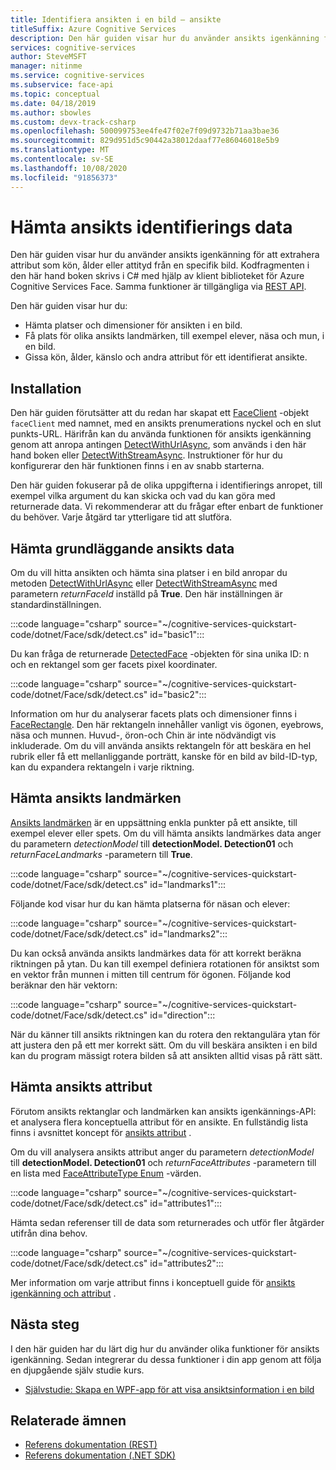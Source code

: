 ```yaml
---
title: Identifiera ansikten i en bild – ansikte
titleSuffix: Azure Cognitive Services
description: Den här guiden visar hur du använder ansikts igenkänning för att extrahera attribut som kön, ålder eller attityd från en specifik bild.
services: cognitive-services
author: SteveMSFT
manager: nitinme
ms.service: cognitive-services
ms.subservice: face-api
ms.topic: conceptual
ms.date: 04/18/2019
ms.author: sbowles
ms.custom: devx-track-csharp
ms.openlocfilehash: 500099753ee4fe47f02e7f09d9732b71aa3bae36
ms.sourcegitcommit: 829d951d5c90442a38012daaf77e86046018e5b9
ms.translationtype: MT
ms.contentlocale: sv-SE
ms.lasthandoff: 10/08/2020
ms.locfileid: "91856373"
---
```

# <a name="get-face-detection-data"></a>Hämta ansikts identifierings data

Den här guiden visar hur du använder ansikts igenkänning för att extrahera attribut som kön, ålder eller attityd från en specifik bild. Kodfragmenten i den här hand boken skrivs i C# med hjälp av klient biblioteket för Azure Cognitive Services Face. Samma funktioner är tillgängliga via [REST API](https://westus.dev.cognitive.microsoft.com/docs/services/563879b61984550e40cbbe8d/operations/563879b61984550f30395236).

Den här guiden visar hur du:

- Hämta platser och dimensioner för ansikten i en bild.
- Få plats för olika ansikts landmärken, till exempel elever, näsa och mun, i en bild.
- Gissa kön, ålder, känslo och andra attribut för ett identifierat ansikte.

## <a name="setup"></a>Installation

Den här guiden förutsätter att du redan har skapat ett [FaceClient](https://docs.microsoft.com/dotnet/api/microsoft.azure.cognitiveservices.vision.face.faceclient?view=azure-dotnet) -objekt `faceClient` med namnet, med en ansikts prenumerations nyckel och en slut punkts-URL. Härifrån kan du använda funktionen för ansikts igenkänning genom att anropa antingen [DetectWithUrlAsync](https://docs.microsoft.com/dotnet/api/microsoft.azure.cognitiveservices.vision.face.faceoperationsextensions.detectwithurlasync?view=azure-dotnet), som används i den här hand boken eller [DetectWithStreamAsync](https://docs.microsoft.com/dotnet/api/microsoft.azure.cognitiveservices.vision.face.faceoperationsextensions.detectwithstreamasync?view=azure-dotnet). Instruktioner för hur du konfigurerar den här funktionen finns i en av snabb starterna.

Den här guiden fokuserar på de olika uppgifterna i identifierings anropet, till exempel vilka argument du kan skicka och vad du kan göra med returnerade data. Vi rekommenderar att du frågar efter enbart de funktioner du behöver. Varje åtgärd tar ytterligare tid att slutföra.

## <a name="get-basic-face-data"></a>Hämta grundläggande ansikts data

Om du vill hitta ansikten och hämta sina platser i en bild anropar du metoden [DetectWithUrlAsync](https://docs.microsoft.com/dotnet/api/microsoft.azure.cognitiveservices.vision.face.faceoperationsextensions.detectwithurlasync?view=azure-dotnet) eller [DetectWithStreamAsync](https://docs.microsoft.com/dotnet/api/microsoft.azure.cognitiveservices.vision.face.faceoperationsextensions.detectwithstreamasync?view=azure-dotnet) med parametern _returnFaceId_ inställd på **True**. Den här inställningen är standardinställningen.

:::code language="csharp" source="~/cognitive-services-quickstart-code/dotnet/Face/sdk/detect.cs" id="basic1":::

Du kan fråga de returnerade [DetectedFace](https://docs.microsoft.com/dotnet/api/microsoft.azure.cognitiveservices.vision.face.models.detectedface?view=azure-dotnet) -objekten för sina unika ID: n och en rektangel som ger facets pixel koordinater.

:::code language="csharp" source="~/cognitive-services-quickstart-code/dotnet/Face/sdk/detect.cs" id="basic2":::

Information om hur du analyserar facets plats och dimensioner finns i [FaceRectangle](https://docs.microsoft.com/dotnet/api/microsoft.azure.cognitiveservices.vision.face.models.facerectangle?view=azure-dotnet). Den här rektangeln innehåller vanligt vis ögonen, eyebrows, näsa och munnen. Huvud-, öron-och Chin är inte nödvändigt vis inkluderade. Om du vill använda ansikts rektangeln för att beskära en hel rubrik eller få ett mellanliggande porträtt, kanske för en bild av bild-ID-typ, kan du expandera rektangeln i varje riktning.

## <a name="get-face-landmarks"></a>Hämta ansikts landmärken

[Ansikts landmärken](../concepts/face-detection.md#face-landmarks) är en uppsättning enkla punkter på ett ansikte, till exempel elever eller spets. Om du vill hämta ansikts landmärkes data anger du parametern _detectionModel_ till **detectionModel. Detection01** och _returnFaceLandmarks_ -parametern till **True**.

:::code language="csharp" source="~/cognitive-services-quickstart-code/dotnet/Face/sdk/detect.cs" id="landmarks1":::

Följande kod visar hur du kan hämta platserna för näsan och elever:

:::code language="csharp" source="~/cognitive-services-quickstart-code/dotnet/Face/sdk/detect.cs" id="landmarks2":::

Du kan också använda ansikts landmärkes data för att korrekt beräkna riktningen på ytan. Du kan till exempel definiera rotationen för ansiktst som en vektor från munnen i mitten till centrum för ögonen. Följande kod beräknar den här vektorn:

:::code language="csharp" source="~/cognitive-services-quickstart-code/dotnet/Face/sdk/detect.cs" id="direction":::

När du känner till ansikts riktningen kan du rotera den rektangulära ytan för att justera den på ett mer korrekt sätt. Om du vill beskära ansikten i en bild kan du program mässigt rotera bilden så att ansikten alltid visas på rätt sätt.

## <a name="get-face-attributes"></a>Hämta ansikts attribut

Förutom ansikts rektanglar och landmärken kan ansikts igenkännings-API: et analysera flera konceptuella attribut för en ansikte. En fullständig lista finns i avsnittet koncept för [ansikts attribut](../concepts/face-detection.md#attributes) .

Om du vill analysera ansikts attribut anger du parametern _detectionModel_ till **detectionModel. Detection01** och _returnFaceAttributes_ -parametern till en lista med [FaceAttributeType Enum](https://docs.microsoft.com/dotnet/api/microsoft.azure.cognitiveservices.vision.face.models.faceattributetype?view=azure-dotnet) -värden.

:::code language="csharp" source="~/cognitive-services-quickstart-code/dotnet/Face/sdk/detect.cs" id="attributes1":::

Hämta sedan referenser till de data som returnerades och utför fler åtgärder utifrån dina behov.

:::code language="csharp" source="~/cognitive-services-quickstart-code/dotnet/Face/sdk/detect.cs" id="attributes2":::

Mer information om varje attribut finns i konceptuell guide för [ansikts igenkänning och attribut](../concepts/face-detection.md) .

## <a name="next-steps"></a>Nästa steg

I den här guiden har du lärt dig hur du använder olika funktioner för ansikts igenkänning. Sedan integrerar du dessa funktioner i din app genom att följa en djupgående själv studie kurs.

- [Självstudie: Skapa en WPF-app för att visa ansiktsinformation i en bild](../Tutorials/FaceAPIinCSharpTutorial.md)

## <a name="related-topics"></a>Relaterade ämnen

- [Referens dokumentation (REST)](https://westus.dev.cognitive.microsoft.com/docs/services/563879b61984550e40cbbe8d/operations/563879b61984550f30395236)
- [Referens dokumentation (.NET SDK)](https://docs.microsoft.com/dotnet/api/overview/azure/cognitiveservices/client/faceapi?view=azure-dotnet)
